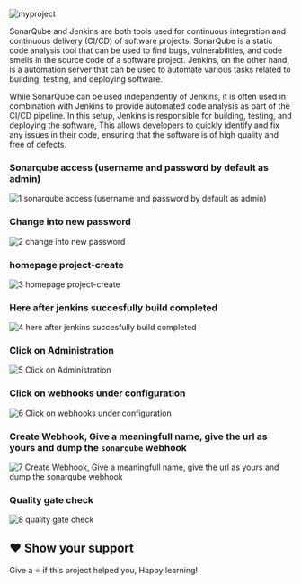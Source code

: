 ![myproject](https://user-images.githubusercontent.com/58173938/206842934-179f422c-fc4f-4e5c-96ae-71ddeefe3d1f.png)


SonarQube and Jenkins are both tools used for continuous integration and continuous delivery (CI/CD) of software projects. SonarQube is a static code analysis tool that can be used to find bugs, vulnerabilities, and code smells in the source code of a software project. Jenkins, on the other hand, is a automation server that can be used to automate various tasks related to building, testing, and deploying software.

While SonarQube can be used independently of Jenkins, it is often used in combination with Jenkins to provide automated code analysis as part of the CI/CD pipeline. In this setup, Jenkins is responsible for building, testing, and deploying the software, This allows developers to quickly identify and fix any issues in their code, ensuring that the software is of high quality and free of defects.

### Sonarqube access (username and password by default as admin)

![1 sonarqube access (username and password by default as admin)](https://user-images.githubusercontent.com/58173938/206843031-b68f6614-6842-4ded-ae59-0c824bf523ea.png)

### Change into new password

![2 change into new password](https://user-images.githubusercontent.com/58173938/206843077-c359c2e7-c291-4012-a2ce-f7f9e96026d4.png)

### homepage project-create

![3 homepage project-create](https://user-images.githubusercontent.com/58173938/206843098-d0ed3ba6-507f-43e7-95dd-536a6af3173d.png)

### Here after jenkins succesfully build completed

![4 here after jenkins succesfully build completed](https://user-images.githubusercontent.com/58173938/206843149-14db3962-a566-4d56-89a7-5ee6f52f01f7.png)

### Click on Administration

![5 Click on Administration](https://user-images.githubusercontent.com/58173938/206843182-19ff7842-8c16-4fe9-92e1-680e619240a3.png)

### Click on webhooks under configuration

![6 Click on webhooks under configuration](https://user-images.githubusercontent.com/58173938/206843218-4b06d83f-1ae7-4488-a9d4-7bcb0032f884.png)


### Create Webhook, Give a meaningfull name, give the url as yours and dump the `sonarqube` webhook

![7 Create Webhook, Give a meaningfull name, give the url as yours and dump the `sonarqube` webhook](https://user-images.githubusercontent.com/58173938/206844561-650e26a5-6932-4acf-80bc-4a4f1cb8d772.png)

### Quality gate check

![8 quality gate check](https://user-images.githubusercontent.com/58173938/206844642-a3481ba3-9f3a-4d89-bf01-d19ca107ba51.png)


## ❤ Show your support

Give a ⭐️ if this project helped you, Happy learning!


